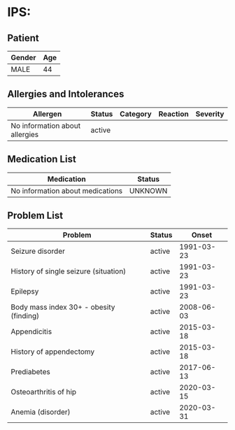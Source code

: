 # IPS:

## Patient

|Gender|Age|
|---|---|
|MALE|44|

## Allergies and Intolerances

|Allergen|Status|Category|Reaction|Severity|
|---|---|---|---|---|
|No information about allergies|active||||

## Medication List

|Medication|Status|
|---|---|
|No information about medications|UNKNOWN|

## Problem List

|Problem|Status|Onset|
|---|---|---|
|Seizure disorder|active|1991-03-23|
|History of single seizure (situation)|active|1991-03-23|
|Epilepsy|active|1991-03-23|
|Body mass index 30+ - obesity (finding)|active|2008-06-03|
|Appendicitis|active|2015-03-18|
|History of appendectomy|active|2015-03-18|
|Prediabetes|active|2017-06-13|
|Osteoarthritis of hip|active|2020-03-15|
|Anemia (disorder)|active|2020-03-31|
